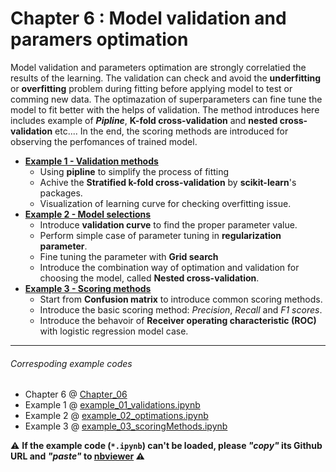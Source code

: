 # Chapter 6 : Model validation and paramers optimation
Model validation and parameters optimation are strongly correlatied the results of the learning. The validation can check and avoid the **underfitting** or **overfitting** problem during fitting before applying model to test or comming new data. The optimazation of superparameters can fine tune the model to fit better with the helps of validation. The method introduces here includes example of ***Pipline***, **K-fold cross-validation** and **nested cross-validation** etc.... In the end, the scoring methods are introduced for observing the perfomances of trained model.

- [**Example 1 - Validation methods**](https://nbviewer.jupyter.org/github/juifa-tsai/workbook_MachineLearning/blob/master/Machine_Learning_in_Python_SR/Chapter_06/example_01_validations.ipynb)
   - Using **pipline** to simplify the process of fitting
   - Achive the **Stratified k-fold cross-validation** by **scikit-learn**'s packages.
   - Visualization of learning curve for checking overfitting issue.
- [**Example 2 - Model selections**](https://nbviewer.jupyter.org/github/juifa-tsai/workbook_MachineLearning/blob/master/Machine_Learning_in_Python_SR/Chapter_06/example_02_optimations.ipynb)
   - Introduce **validation curve** to find the proper parameter value.
   - Perform simple case of parameter tuning in **regularization parameter**.
   - Fine tuning the parameter with **Grid search**
   - Introduce the combination way of optimation and validation for choosing the model, called **Nested cross-validation**.
- [**Example 3 - Scoring methods**](https://nbviewer.jupyter.org/github/juifa-tsai/workbook_MachineLearning/blob/master/Machine_Learning_in_Python_SR/Chapter_06/example_03_scoringMethods.ipynb)
   - Start from **Confusion matrix** to introduce common scoring methods.
   - Introduce the basic scoring method: *Precision*, *Recall* and *F1 scores*.
   - Introduce the behavoir of **Receiver operating characteristic (ROC)** with logistic regression model case.

---
###### Correspoding example codes
* Chapter 6 @ [Chapter_06](.)
* Example 1 @ [example_01_validations.ipynb](example_01_validations.ipynb)
* Example 2 @ [example_02_optimations.ipynb](example_02_optimations.ipynb)
* Example 3 @ [example_03_scoringMethods.ipynb](example_03_scoringMethods.ipynb)

:warning: **If the example code (`*.ipynb`) can't be loaded, please *"copy"* its Github URL and *"paste"* to [nbviewer](https://nbviewer.jupyter.org) :warning:**

